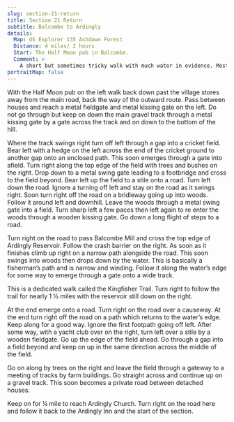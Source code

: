 ```yaml
---
slug: section-21-return
title: Section 21 Return
subtitle: Balcombe to Ardingly
details:
  Map: OS Explorer 135 Ashdown Forest
  Distance: 4 miles/ 2 hours
  Start: The Half Moon pub in Balcombe.
  Comment: >
    A short but sometimes tricky walk with much water in evidence. Most of the paths are along the edge of the Ardingly Reservoir, one a feint fisherman&#x2019;s track. Take great care, especially in wet weather.
portraitMap: false
---
```

With the Half Moon pub on the left walk back down past the village stores away from the main road, back the way of the outward route. Pass between houses and reach a metal fieldgate and metal kissing gate on the left. Do not go through but keep on down the main gravel track through a metal kissing gate by a gate across the track and on down to the bottom of the hill.

Where the track swings right turn off left through a gap into a cricket field. Bear left with a hedge on the left across the end of the cricket ground to another gap onto an enclosed path. This soon emerges through a gate into afield. Turn right along the top edge of the field with trees and bushes on the right. Drop down to a metal swing gate leading to a footbridge and cross to the field beyond. Bear left up the field to a stile onto a road. Turn left down the road. Ignore a turning off left and stay on the road as it swings right. Soon turn right off the road on a bridleway going up into woods. Follow it around left and downhill. Leave the woods through a metal swing gate into a field. Turn sharp left a few paces then left again to re enter the woods through a wooden kissing gate. Go down a long flight of steps to a road.

Turn right on the road to pass Balcombe Mill and cross the top edge of Ardingly Reservoir. Follow the crash barrier on the right. As soon as it finishes climb up right on a narrow path alongside the road. This soon swings into woods then drops down by the water. This is basically a fisherman’s path and is narrow and winding. Follow it along the water’s edge for some way to emerge through a gate onto a wide track.

This is a dedicated walk called the Kingfisher Trail. Turn right to follow the trail for nearly 1 ½ miles with the reservoir still down on the right.

At the end emerge onto a road. Turn right on the road over a causeway. At the end turn right off the road on a path which returns to the water’s edge. Keep along for a good way. Ignore the first footpath going off left. After some way, with a yacht club over on the right, turn left over a stile by a wooden fieldgate. Go up the edge of the field ahead. Go through a gap into a field beyond and keep on up in the same direction across the middle of the field.

Go on along by trees on the right and leave the field through a gateway to a meeting of tracks by farm buildings. Go straight across and continue up on a gravel track. This soon becomes a private road between detached houses.

Keep on for ¼ mile to reach Ardingly Church. Turn right on the road here and follow it back to the Ardingly Inn and the start of the section.

